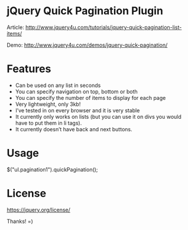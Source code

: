 jQuery Quick Pagination Plugin
=======================

Article: http://www.jquery4u.com/tutorials/jquery-quick-pagination-list-items/

Demo: http://www.jquery4u.com/demos/jquery-quick-pagination/

Features
=======================
- Can be used on any list in seconds
- You can specify navigation on top, bottom or both
- You can specify the number of items to display for each page
- Very lightweight, only 3kb!
- I’ve tested in on every browser and it is very stable
- It currently only works on lists (but you can use it on divs you would have to put them in li tags).
- It currently doesn’t have back and next buttons.

Usage
=======================
 $("ul.pagination1").quickPagination();

License
=======================
https://jquery.org/license/

Thanks! =)
